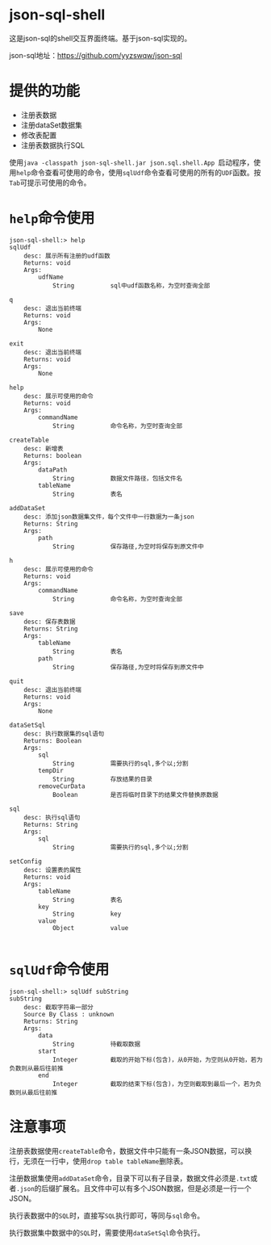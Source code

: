 # json-sql-shell
这是json-sql的shell交互界面终端。基于json-sql实现的。

json-sql地址：https://github.com/yyzswqw/json-sql

# 提供的功能

- 注册表数据
- 注册dataSet数据集
- 修改表配置
- 注册表数据执行SQL

使用`java -classpath json-sql-shell.jar json.sql.shell.App `启动程序，使用`help`命令查看可使用的命令，使用`sqlUdf`命令查看可使用的所有的`UDF`函数。按`Tab`可提示可使用的命令。

# `help`命令使用

```shell
json-sql-shell:> help
sqlUdf
	desc: 展示所有注册的udf函数
	Returns: void
	Args:
		udfName
			String         	sql中udf函数名称，为空时查询全部

q
	desc: 退出当前终端
	Returns: void
	Args:
		None

exit
	desc: 退出当前终端
	Returns: void
	Args:
		None

help
	desc: 展示可使用的命令
	Returns: void
	Args:
		commandName
			String         	命令名称，为空时查询全部

createTable
	desc: 新增表
	Returns: boolean
	Args:
		dataPath
			String         	数据文件路径，包括文件名
		tableName
			String         	表名

addDataSet
	desc: 添加json数据集文件，每个文件中一行数据为一条json
	Returns: String
	Args:
		path
			String         	保存路径,为空时将保存到原文件中

h
	desc: 展示可使用的命令
	Returns: void
	Args:
		commandName
			String         	命令名称，为空时查询全部

save
	desc: 保存表数据
	Returns: String
	Args:
		tableName
			String         	表名
		path
			String         	保存路径,为空时将保存到原文件中

quit
	desc: 退出当前终端
	Returns: void
	Args:
		None

dataSetSql
	desc: 执行数据集的sql语句
	Returns: Boolean
	Args:
		sql
			String         	需要执行的sql,多个以;分割
		tempDir
			String         	存放结果的目录
		removeCurData
			Boolean        	是否将临时目录下的结果文件替换原数据

sql
	desc: 执行sql语句
	Returns: String
	Args:
		sql
			String         	需要执行的sql,多个以;分割

setConfig
	desc: 设置表的属性
	Returns: void
	Args:
		tableName
			String         	表名
		key
			String         	key
		value
			Object         	value


```

# `sqlUdf`命令使用

```shell
json-sql-shell:> sqlUdf subString
subString
	desc: 截取字符串一部分
	Source By Class : unknown
	Returns: String
	Args:
		data
			String         	待截取数据
		start
			Integer        	截取的开始下标(包含)，从0开始，为空则从0开始，若为负数则从最后往前推
		end
			Integer        	截取的结束下标(包含)，为空则截取到最后一个，若为负数则从最后往前推
```



# 注意事项

注册表数据使用`createTable`命令，数据文件中只能有一条JSON数据，可以换行，无须在一行中，使用`drop table tableName`删除表。

注册数据集使用`addDataSet`命令，目录下可以有子目录，数据文件必须是`.txt`或者`.json`的后缀扩展名。且文件中可以有多个JSON数据，但是必须是一行一个JSON。

执行表数据中的`SQL`时，直接写`SQL`执行即可，等同与`sql`命令。

执行数据集中数据中的`SQL`时，需要使用`dataSetSql`命令执行。
